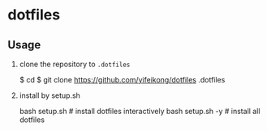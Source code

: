 dotfiles
======

Usage
------

1. clone the repository to `.dotfiles`

    $ cd
    $ git clone https://github.com/yifeikong/dotfiles .dotfiles

2. install by setup.sh

    bash setup.sh    # install dotfiles interactively
    bash setup.sh -y # install all dotfiles
